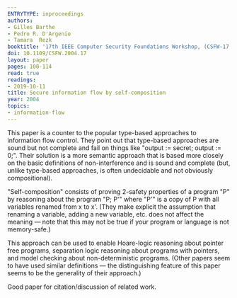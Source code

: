```yaml
---
ENTRYTYPE: inproceedings
authors:
- Gilles Barthe
- Pedro R. D'Argenio
- Tamara  Rezk
booktitle: '17th IEEE Computer Security Foundations Workshop, (CSFW-17 2004)'
doi: 10.1109/CSFW.2004.17
layout: paper
pages: 100-114
read: true
readings:
- 2019-10-11
title: Secure information flow by self-composition
year: 2004
topics:
- information-flow
---
```


This paper is a counter to the popular type-based approaches to information flow control.  They point out that type-based approaches are sound but not complete and fail on things like "output := secret; output := 0;".  Their solution is a more semantic approach that is based more closely on the basic definitions of non-interference and is sound and complete (but, unlike type-based approaches, is often undecidable and not obviously compositional).

"Self-composition" consists of proving 2-safety properties of a program "P" by reasoning about the program "P; P'" where "P'" is a copy of P with all variables renamed from x to x'.
(They make explicit the assumption that renaming a variable, adding a new variable, etc. does not affect the meaning — note that this may not be true if your program or language is not memory-safe.)

This approach can be used to enable Hoare-logic reasoning about pointer free programs, separation logic reasoning about programs with pointers, and model checking about non-deterministic programs.  (Other papers seem to have used similar definitions — the distinguishing feature of this paper seems to be the generality of their approach.)

Good paper for citation/discussion of related work.
